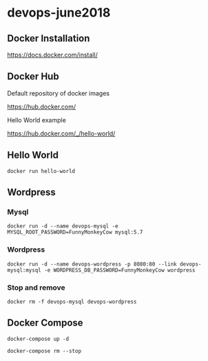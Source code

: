 # devops-june2018
## Docker Installation
https://docs.docker.com/install/
## Docker Hub
Default repository of docker images

<https://hub.docker.com/>

Hello World example

<https://hub.docker.com/_/hello-world/>
## Hello World
`docker run hello-world`
## Wordpress
### Mysql
`docker run -d --name devops-mysql -e MYSQL_ROOT_PASSWORD=FunnyMonkeyCow mysql:5.7 `
### Wordpress
`docker run -d --name devops-wordpress -p 8080:80 --link devops-mysql:mysql -e WORDPRESS_DB_PASSWORD=FunnyMonkeyCow wordpress`
### Stop and remove
`docker rm -f devops-mysql devops-wordpress`
## Docker Compose
`docker-compose up -d`

`docker-compose rm --stop`